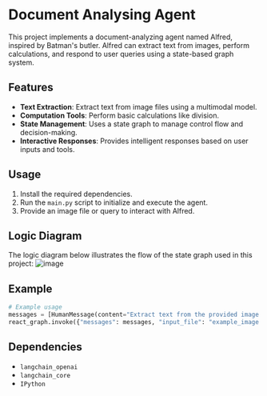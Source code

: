 # Document Analysing Agent

This project implements a document-analyzing agent named Alfred, inspired by Batman's butler. Alfred can extract text from images, perform calculations, and respond to user queries using a state-based graph system.

## Features

- **Text Extraction**: Extract text from image files using a multimodal model.
- **Computation Tools**: Perform basic calculations like division.
- **State Management**: Uses a state graph to manage control flow and decision-making.
- **Interactive Responses**: Provides intelligent responses based on user inputs and tools.


## Usage

1. Install the required dependencies.
2. Run the `main.py` script to initialize and execute the agent.
3. Provide an image file or query to interact with Alfred.

## Logic Diagram

The logic diagram below illustrates the flow of the state graph used in this project:
![image](https://github.com/user-attachments/assets/723c1221-ffd9-4178-b76e-ecace88166b7)



## Example

```python
# Example usage
messages = [HumanMessage(content="Extract text from the provided image.")]
react_graph.invoke({"messages": messages, "input_file": "example_image.png"})
```

## Dependencies
- `langchain_openai`
- `langchain_core`
- `IPython`
